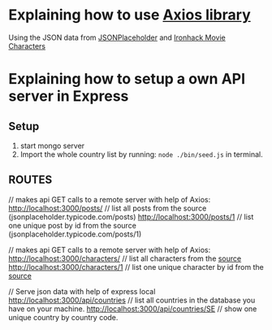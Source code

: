 # Explaining how to use [Axios library](https://github.com/axios/axios)
Using the JSON data from  [JSONPlaceholder](https://jsonplaceholder.typicode.com) and [Ironhack Movie Characters](https://ih-crud-api.herokuapp.com/characters)


# Explaining how to setup a own API server in Express

## Setup
1. start mongo server
2. Import the whole country list by running: `node ./bin/seed.js` in terminal.


## ROUTES

// makes api GET calls to a remote server with help of Axios:
[http://localhost:3000/posts/](http://localhost:3000/posts/) // list all posts from the source (jsonplaceholder.typicode.com/posts)
[http://localhost:3000/posts/1](http://localhost:3000/posts/1) // list one unique post by id from the source (jsonplaceholder.typicode.com/posts/1)

// makes api GET calls to a remote server with help of Axios:
[http://localhost:3000/characters/](http://localhost:3000/characters/) // list all characters from the [source](https://ih-crud-api.herokuapp.com/characters)
[http://localhost:3000/characters/1](http://localhost:3000/characters/1) // list one unique character by id from the [source](https://ih-crud-api.herokuapp.com/characters)


// Serve json data with help of express local
[http://localhost:3000/api/countries](http://localhost:3000/api/countries) // list all countries in the database you have on your machine.
[http://localhost:3000/api/countries/SE](http://localhost:3000/api/countries/SE) // show one unique country by country code.